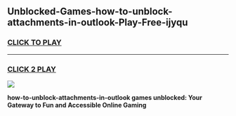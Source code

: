 
## Unblocked-Games-how-to-unblock-attachments-in-outlook-Play-Free-ijyqu
<h3>
<a href="https://premium76.site?title=how-to-unblock-attachments-in-outlook&ref=23A">CLICK TO PLAY</a></h3>
<hr>

<h3>
<a href="https://premium76.site?title=how-to-unblock-attachments-in-outlook&ref=23A">CLICK 2 PLAY</a>
  
</h3>

<a href="https://premium76.site?title=how-to-unblock-attachments-in-outlook&ref=23A"><img src="https://clearcache.store/games.png"></a>


**how-to-unblock-attachments-in-outlook games unblocked: Your Gateway to Fun and Accessible Online Gaming**
